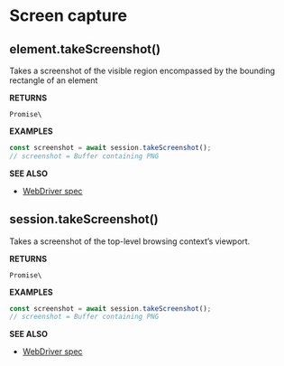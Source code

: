 # Screen capture

## element.takeScreenshot\(\)

Takes a screenshot of the visible region encompassed by the bounding rectangle of an element

**RETURNS**

`Promise\`

**EXAMPLES**

```typescript
const screenshot = await session.takeScreenshot();
// screenshot = Buffer containing PNG
```

**SEE ALSO**

* [WebDriver spec](https://www.w3.org/TR/webdriver/#take-screenshot)

## session.takeScreenshot\(\)

Takes a screenshot of the top-level browsing context’s viewport.

**RETURNS**

`Promise\`

**EXAMPLES**

```typescript
const screenshot = await session.takeScreenshot();
// screenshot = Buffer containing PNG
```

**SEE ALSO**

* [WebDriver spec](https://www.w3.org/TR/webdriver/#take-screenshot)

